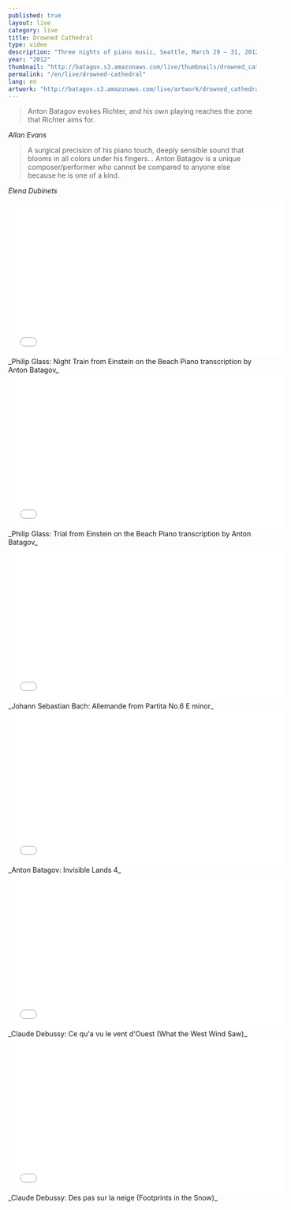 ```yaml
---
published: true
layout: live
category: live
title: Drowned Cathedral
type: video
description: "Three nights of piano music, Seattle, March 29 – 31, 2012"
year: "2012"
thumbnail: "http://batagov.s3.amazonaws.com/live/thumbnails/drowned_cathedral_thumb.jpg"
permalink: "/en/live/drowned-cathedral"
lang: en
artwork: "http://batagov.s3.amazonaws.com/live/artwork/drowned_cathedral.jpg"
---
```


> Anton Batagov evokes Richter, and his own playing reaches the zone that Richter aims for.

_Allan Evans_

> A surgical precision of his piano touch, deeply sensible sound that blooms in all colors under his fingers… Anton Batagov is a unique composer/performer who cannot be compared to anyone else because he is one of a kind.

_Elena Dubinets_

<iframe width="560" height="315" src="//www.youtube.com/embed/wI974tzStfU" frameborder="0" allowfullscreen></iframe>
_Philip Glass: Night Train from Einstein on the Beach  
Piano transcription by Anton Batagov_
    
<iframe width="560" height="315" src="//www.youtube.com/embed/ZOvlPvXXggs" frameborder="0" allowfullscreen></iframe>
_Philip Glass: Trial from Einstein on the Beach  
Piano transcription by Anton Batagov_
  
<iframe width="560" height="315" src="//www.youtube.com/embed/CNbdgfAor88" frameborder="0" allowfullscreen></iframe>
_Johann Sebastian Bach: Allemande from Partita No.6 E minor_  
  
<iframe width="560" height="315" src="//www.youtube.com/embed/q-nFEbIM4Ds" frameborder="0" allowfullscreen></iframe>
_Anton Batagov: Invisible Lands 4_

<iframe width="560" height="315" src="//www.youtube.com/embed/oiPJOjhREyk" frameborder="0" allowfullscreen></iframe>
_Claude Debussy: Ce qu'a vu le vent d'Ouest (What the West Wind Saw)_  
  
<iframe width="560" height="315" src="//www.youtube.com/embed/mCXVQtKG8to" frameborder="0" allowfullscreen></iframe>
_Claude Debussy: Des pas sur la neige (Footprints in the Snow)_